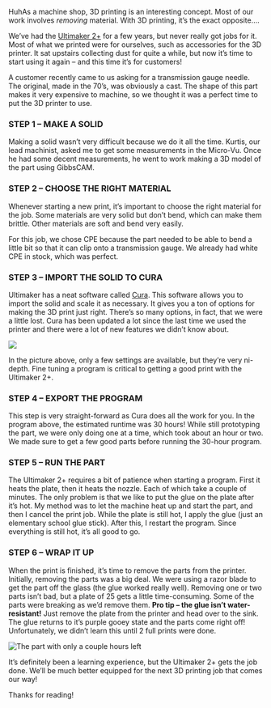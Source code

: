 HuhAs a machine shop, 3D printing is an interesting concept. Most of our work involves *removing* material. With 3D printing, it’s the exact opposite….

We’ve had the [Ultimaker 2+](https://ultimaker.com/3d-printers/ultimaker-2-plus) for a few years, but never really got jobs for it. Most of what we printed were for ourselves, such as accessories for the 3D printer. It sat upstairs collecting dust for quite a while, but now it’s time to start using it again – and this time it’s for customers!

A customer recently came to us asking for a transmission gauge needle. The original, made in the 70’s, was obviously a cast. The shape of this part makes it very expensive to machine, so we thought it was a perfect time to put the 3D printer to use.

### STEP 1 – MAKE A SOLID

Making a solid wasn’t very difficult because we do it all the time. Kurtis, our lead machinist, asked me to get some measurements in the Micro-Vu. Once he had some decent measurements, he went to work making a 3D model of the part using GibbsCAM.

### STEP 2 – CHOOSE THE RIGHT MATERIAL

Whenever starting a new print, it’s important to choose the right material for the job. Some materials are very solid but don’t bend, which can make them brittle. Other materials are soft and bend very easily.

For this job, we chose CPE because the part needed to be able to bend a little bit so that it can clip onto a transmission gauge. We already had white CPE in stock, which was perfect.

### STEP 3 – IMPORT THE SOLID TO CURA

Ultimaker has a neat software called [Cura](https://ultimaker.com/software/ultimaker-cura). This software allows you to import the solid and scale it as necessary. It gives you a ton of options for making the 3D print just right. There’s so many options, in fact, that we were a little lost. Cura has been updated a lot since the last time we used the printer and there were a lot of new features we didn’t know about.

![](https://s3.us-west-2.amazonaws.com/secure.notion-static.com/64eee32b-ecfb-4e34-a977-9ad873a872bb/Untitled.png?X-Amz-Algorithm=AWS4-HMAC-SHA256&X-Amz-Content-Sha256=UNSIGNED-PAYLOAD&X-Amz-Credential=AKIAT73L2G45EIPT3X45%2F20221111%2Fus-west-2%2Fs3%2Faws4_request&X-Amz-Date=20221111T234142Z&X-Amz-Expires=3600&X-Amz-Signature=0c516b6beee56626a962c06dd56f54daeba3d6f0da48d6f235dbf5008f01c4db&X-Amz-SignedHeaders=host&x-id=GetObject)

In the picture above, only a few settings are available, but they’re very ni-depth. Fine tuning a program is critical to getting a good print with the Ultimaker 2+.

### STEP 4 – EXPORT THE PROGRAM

This step is very straight-forward as Cura does all the work for you. In the program above, the estimated runtime was 30 hours! While still prototyping the part, we were only doing one at a time, which took about an hour or two. We made sure to get a few good parts before running the 30-hour program.

### STEP 5 – RUN THE PART

The Ultimaker 2+ requires a bit of patience when starting a program. First it heats the plate, then it heats the nozzle. Each of which take a couple of minutes. The only problem is that we like to put the glue on the plate after it’s hot. My method was to let the machine heat up and start the part, and then I cancel the print job. While the plate is still hot, I apply the glue (just an elementary school glue stick). After this, I restart the program. Since everything is still hot, it’s all good to go.

### STEP 6 – WRAP IT UP

When the print is finished, it’s time to remove the parts from the printer. Initially, removing the parts was a big deal. We were using a razor blade to get the part off the glass (the glue worked really well). Removing one or two parts isn’t bad, but a plate of 25 gets a little time-consuming. Some of the parts were breaking as we’d remove them. **Pro tip – the glue isn’t water-resistant!** Just remove the plate from the printer and head over to the sink. The glue returns to it’s purple gooey state and the parts come right off! Unfortunately, we didn’t learn this until 2 full prints were done.

![The part with only a couple hours left](https://s3.us-west-2.amazonaws.com/secure.notion-static.com/67bd6148-c34b-4ba6-bc1f-fd40e28d0d73/Untitled.png?X-Amz-Algorithm=AWS4-HMAC-SHA256&X-Amz-Content-Sha256=UNSIGNED-PAYLOAD&X-Amz-Credential=AKIAT73L2G45EIPT3X45%2F20221111%2Fus-west-2%2Fs3%2Faws4_request&X-Amz-Date=20221111T234143Z&X-Amz-Expires=3600&X-Amz-Signature=86bd9643353fda6e2da2a6d889cd3d2ba003cd1c23d7ad1ef5969d87c55d7663&X-Amz-SignedHeaders=host&x-id=GetObject)

It’s definitely been a learning experience, but the Ultimaker 2+ gets the job done. We’ll be much better equipped for the next 3D printing job that comes our way!

Thanks for reading!
